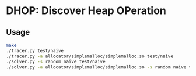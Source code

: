 # DHOP: Discover Heap OPeration

## Usage

```bash
make
./tracer.py test/naive
./tracer.py -a allocator/simplemalloc/simplemalloc.so test/naive
./solver.py -s random naive test/naive
./solver.py -a allocator/simplemalloc/simplemalloc.so -s random naive test/naive
```
